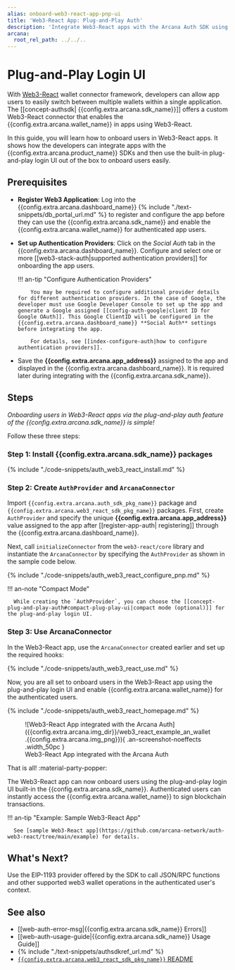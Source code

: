 ```yaml
---
alias: onboard-web3-react-app-pnp-ui
title: 'Web3-React App: Plug-and-Play Auth'
description: 'Integrate Web3-React apps with the Arcana Auth SDK using the instructions listed here.'
arcana:
  root_rel_path: ../../..
---
```


# Plug-and-Play Login UI 

With [Web3-React](https://www.npmjs.com/package/web3-react) wallet connector framework, developers can allow app users to easily switch between multiple wallets within a single application. The [[concept-authsdk| {{config.extra.arcana.sdk_name}}]] offers a custom Web3-React connector that enables the {{config.extra.arcana.wallet_name}} in apps using Web3-React.

In this guide, you will learn how to onboard users in Web3-React apps. It shows how the developers can integrate apps with the {{config.extra.arcana.product_name}} SDKs and then use the built-in plug-and-play login UI out of the box to onboard users easily.

## Prerequisites

* **Register Web3 Application**: Log into the {{config.extra.arcana.dashboard_name}} {% include "./text-snippets/db_portal_url.md" %} to register and configure the app before they can use the {{config.extra.arcana.sdk_name}} and enable the {{config.extra.arcana.wallet_name}} for authenticated app users.

* **Set up Authentication Providers**: Click on the *Social Auth* tab in the {{config.extra.arcana.dashboard_name}}. Configure and select one or more [[web3-stack-auth|supported authentication providers]] for onboarding the app users.

    !!! an-tip "Configure Authentication Providers"

          You may be required to configure additional provider details for different authentication providers. In the case of Google, the developer must use Google Developer Console to set up the app and generate a Google assigned [[config-auth-google|client ID for Google OAuth]]. This Google ClientID will be configured in the {{config.extra.arcana.dashboard_name}} **Social Auth** settings before integrating the app.

          For details, see [[index-configure-auth|how to configure authentication providers]].

* Save the **{{config.extra.arcana.app_address}}** assigned to the app and displayed in the {{config.extra.arcana.dashboard_name}}. It is required later during integrating with the {{config.extra.arcana.sdk_name}}.

## Steps

*Onboarding users in Web3-React apps via the plug-and-play auth feature of the {{config.extra.arcana.sdk_name}} is simple!*

Follow these three steps:

### Step 1: Install {{config.extra.arcana.sdk_name}} packages

{% include "./code-snippets/auth_web3_react_install.md" %}

### Step 2: Create `AuthProvider` and `ArcanaConnector`

Import `{{config.extra.arcana.auth_sdk_pkg_name}}` package and `{{config.extra.arcana.web3_react_sdk_pkg_name}}` packages. First, create `AuthProvider` and specify the unique **{{config.extra.arcana.app_address}}** value assigned to the app after [[register-app-auth| registering]] through the {{config.extra.arcana.dashboard_name}}.

Next, call `initializeConnector` from the `web3-react/core` library and instantiate the `ArcanaConnector` by specifying the `AuthProvider` as shown in the sample code below.

{% include "./code-snippets/auth_web3_react_configure_pnp.md" %}

!!! an-note "Compact Mode"

      While creating the `AuthProvider`, you can choose the [[concept-plug-and-play-auth#compact-plug-play-ui|compact mode (optional)]] for the plug-and-play login UI.

### Step 3: Use ArcanaConnector

In the Web3-React app, use the `ArcanaConnector` created earlier and set up the required hooks:

{% include "./code-snippets/auth_web3_react_use.md" %}

Now, you are all set to onboard users in the Web3-React app using the plug-and-play login UI and enable {{config.extra.arcana.wallet_name}} for the authenticated users.

{% include "./code-snippets/auth_web3_react_homepage.md" %}

<figure markdown="span">
  ![Web3-React App integrated with the Arcana Auth]({{config.extra.arcana.img_dir}}/web3_react_example_an_wallet.{{config.extra.arcana.img_png}}){ .an-screenshot-noeffects .width_50pc }
  <figcaption>Web3-React App integrated with the Arcana Auth</figcaption>
</figure>

That is all! :material-party-popper:

The Web3-React app can now onboard users using the plug-and-play login UI built-in the {{config.extra.arcana.sdk_name}}. Authenticated users can instantly access the {{config.extra.arcana.wallet_name}} to sign blockchain transactions.

!!! an-tip "Example: Sample Web3-React App"

      See [sample Web3-React app](https://github.com/arcana-network/auth-web3-react/tree/main/example) for details.
      
## What's Next?

Use the EIP-1193 provider offered by the SDK to call JSON/RPC functions and other supported web3 wallet operations in the authenticated user's context.

## See also

* [[web-auth-error-msg|{{config.extra.arcana.sdk_name}} Errors]]
* [[web-auth-usage-guide|{{config.extra.arcana.sdk_name}} Usage Guide]]
* {% include "./text-snippets/authsdkref_url.md" %}
* [`{{config.extra.arcana.web3_react_sdk_pkg_name}}` README](https://github.com/arcana-network/auth-web3-react/blob/main/readme.md)

